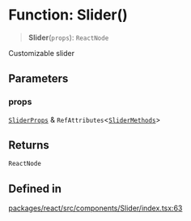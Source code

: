 # Function: Slider()

> **Slider**(`props`): `ReactNode`

Customizable slider

## Parameters

### props

[`SliderProps`](../interfaces/SliderProps.md) & `RefAttributes`\<[`SliderMethods`](../interfaces/SliderMethods.md)\>

## Returns

`ReactNode`

## Defined in

[packages/react/src/components/Slider/index.tsx:63](https://github.com/m1m0zzz/tremolo-ui/blob/7d11785da2668f64368eae498b8e04db28c30096/packages/react/src/components/Slider/index.tsx#L63)
